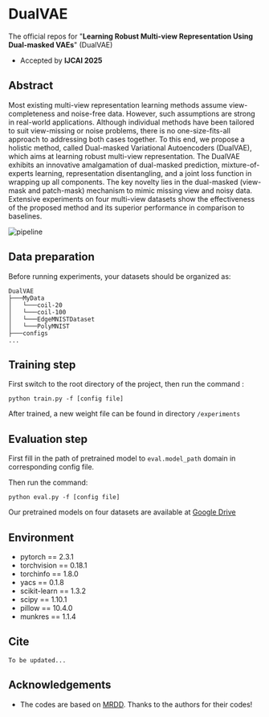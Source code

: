 # DualVAE

The official repos for "**Learning Robust Multi-view Representation Using Dual-masked VAEs**" (DualVAE)

- Accepted by **IJCAI 2025**

## Abstract

Most existing multi-view representation learning methods assume view-completeness and noise-free data. However, such assumptions are strong in real-world applications. Although individual methods have been tailored to suit view-missing or noise problems, there is no one-size-fits-all approach to addressing both cases together. To this end, we propose a holistic method, called Dual-masked Variational Autoencoders (DualVAE), which aims at learning robust multi-view representation. The DualVAE exhibits an innovative amalgamation of dual-masked prediction, mixture-of-experts learning, representation disentangling, and a joint loss function in wrapping up all components. The key novelty lies in the dual-masked (view-mask and patch-mask) mechanism to mimic missing view and noisy data. Extensive experiments on four multi-view datasets show the effectiveness of the proposed method and its superior performance in comparison to baselines.

![pipeline](assets/pipeline.png)



## Data preparation

Before running experiments, your datasets should be organized as:

```
DualVAE 
├───MyData
│   └───coil-20
│   └───coil-100
│   └───EdgeMNISTDataset
│   └───PolyMNIST
├───configs
...
```

## Training step

First switch to the root directory of the project, then run the command :

```pyth
python train.py -f [config file]
```

After trained, a new weight file can be found in directory  `/experiments`

## Evaluation step

First fill in the path of pretrained model to `eval.model_path` domain in corresponding config file.

Then run the command:

```
python eval.py -f [config file]
```

Our pretrained models on four datasets are available at  [Google Drive](https://drive.google.com/drive/folders/1npR7RgA3-7Hg8pkVVn7PRds0Xy9CHBm5?usp=sharing)

## Environment

- pytorch == 2.3.1
- torchvision == 0.18.1
- torchinfo == 1.8.0
- yacs == 0.1.8
- scikit-learn == 1.3.2
- scipy == 1.10.1
- pillow == 10.4.0
- munkres == 1.1.4

## Cite

```
To be updated...
```



## Acknowledgements

- The codes are based on [MRDD](https://github.com/Guanzhou-Ke/MRDD). Thanks to the authors for their codes!



